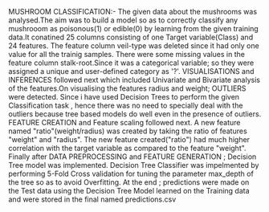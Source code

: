 MUSHROOM CLASSIFICATION:-
The given data about the mushrooms was analysed.The aim was to build a model so as to correctly classify any mushrooom as poisonous(1) or edible(0) by learning from the given training data.It conatined 25 columns consisting of one Target variable(Class) and 24 features.
The feature column veil-type was deleted since it had only one value for all the trainig samples.
There were some missing values in the feature column stalk-root.Since it was a categorical variable; so they were assigned a unique and user-defined category as '?'.
VISUALISATIONS and INFERENCES followed next which included Univariate and Bivariate analysis of the features.On visualising the features radius and weight; OUTLIERS were detected.
Since i have used Decision Trees to perform the given Classification task , hence there was no need to specially deal with the outliers because tree based models do well even in the presence of outliers.
FEATURE CREATION and Feature scaling followed next. A new feature named "ratio"(weight/radius) was created by taking the ratio of features "weight" and "radius".
The new feature created("ratio") had much higher correlation with the target variable as compared to the feature "weight".
Finally after DATA PREPROCESSING and FEATURE GENERATION ; Decision Tree model was implemented.
Decision Tree Classifier was impelmented by performing 5-Fold Cross validation for tuning the parameter max_depth of the tree so as to avoid Overfitting.
At the end ; predictions were made on the Test data using the Decision Tree Model learned on the Training data and were stored in the final named predictions.csv 

